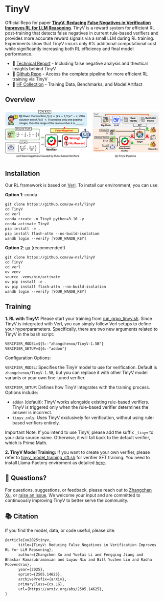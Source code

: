 # TinyV

Official Repo for paper [**TinyV: Reducing False Negatives in Verification Improves RL for LLM Reasoning**](https://arxiv.org/abs/2505.14625). TinyV is a reward system for efficient RL post-training that detects false negatives in current rule-based verifiers and provides more accurate reward signals via a small LLM during RL training. Experiments show that TinyV incurs only 6% additional computational cost while significantly increasing both RL efficiency and final model performance.

- 📄 [Technical Report](https://arxiv.org/abs/2505.14625) - Including false negative analysis and theotical insights behind TinyV
- 💾 [Github Repo](https://github.com/uw-nsl/TinyV) - Access the complete pipeline for more efficient RL training via TinyV
- 🤗 [HF Collection](https://huggingface.co/collections/zhangchenxu/tinyv-682d5840c7e309217df625df) - Training Data, Benchmarks, and Model Artifact

## Overview
![TinyV Pipeline](./analysis_tool/draw/fn_tinyv_combine.png)

## Installation

Our RL framework is based on [Verl](https://github.com/volcengine/verl). To install our environment, you can use:

**Option 1**: conda
```
git clone https://github.com/uw-nsl/TinyV
cd TinyV
cd verl
conda create -n TinyV python=3.10 -y
conda activate TinyV
pip install -e .
pip install flash-attn --no-build-isolation
wandb login --verify [YOUR_WANDB_KEY]
```

**Option 2**: [uv](https://github.com/astral-sh/uv) (recommended!)
```
git clone https://github.com/uw-nsl/TinyV
cd TinyV
cd verl
uv venv
source .venv/bin/activate
uv pip install -e .
uv pip install flash-attn --no-build-isolation
wandb login --verify [YOUR_WANDB_KEY]
```

## Training

**1. RL with TinyV:** Please start your training from [run_grpo_tinyv.sh](./run_grpo_tinyv.sh). Since TinyV is integrated with Verl, you can simply follow Verl setups to define your hyperparameters. Specifically, there are two new arguments related to TinyV in the bash script:

```
VERIFIER_MODEL=${5:-"zhangchenxu/TinyV-1.5B"}
VERIFIER_SETUP=${6:-"addon"}
```
Configuration Options:

`VERIFIER_MODEL`: Specifies the TinyV model to use for verification. Default is `zhangchenxu/TinyV-1.5B`, but you can replace it with other TinyV model variants or your own fine-tuned verifier.

`VERIFIER_SETUP`: Defines how TinyV integrates with the training process. Options include:
- `addon` (default): TinyV works alongside existing rule-based verifiers. TinyV is triggered only when the rule-based verifier determines the answer is incorrect.
- `tinyv_only`: Uses TinyV exclusively for verification, without using rule-based verifiers entirely.

Important Note: If you intend to use TinyV, please add the suffix `_tinyv` to your data source name. Otherwise, it will fall back to the default verifier, which is Prime Math.

**2. TinyV Model Training:** If you want to create your own verifier, please refer to [tinyv_model_training_sft.sh](tinyv_model_training_sft.sh) for verifier SFT training. You need to install Llama-Factory enviroment as detailed [here](./llama_factory/).

## 🧐 Questions?

For questions, suggestions, or feedback, please reach out to [Zhangchen Xu](mailto:zxu9@uw.edu), or [raise an issue](https://github.com/uw-nsl/TinyV/issues/new). We welcome your input and are committed to continuously improving TinyV to better serve the community.

## 📚 Citation

If you find the model, data, or code useful, please cite:
```
@article{xu2025tinyv,
      title={TinyV: Reducing False Negatives in Verification Improves RL for LLM Reasoning}, 
      author={Zhangchen Xu and Yuetai Li and Fengqing Jiang and Bhaskar Ramasubramanian and Luyao Niu and Bill Yuchen Lin and Radha Poovendran},
      year={2025},
      eprint={2505.14625},
      archivePrefix={arXiv},
      primaryClass={cs.LG},
      url={https://arxiv.org/abs/2505.14625}, 
}
```
